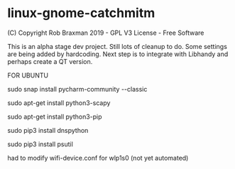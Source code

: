 # linux-gnome-catchmitm
(C) Copyright Rob Braxman 2019 - GPL V3 License - Free Software


This is an alpha stage dev project. Still lots of cleanup to do. Some settings are being added by hardcoding. Next step is to integrate with Libhandy and perhaps create a QT version.

FOR UBUNTU

sudo snap install pycharm-community --classic

sudo apt-get install python3-scapy

sudo apt-get install python3-pip

sudo pip3 install dnspython

sudo pip3 install psutil

had to modify wifi-device.conf for wlp1s0 (not yet automated)


